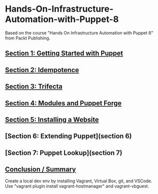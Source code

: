 # Hands-On-Infrastructure-Automation-with-Puppet-8
Based on the course "Hands On Infrastructure Automation with Puppet 6" from Packt Publishing.

## [Section 1: Getting Started with Puppet](section1)

## [Section 2: Idempotence](section2)

## [Section 3: Trifecta](section3)

## [Section 4: Modules and Puppet Forge](section4)

## [Section 5: Installing a Website](section5)

## [Section 6: Extending Puppet](section 6)

## [Section 7: Puppet Lookup](section 7)

## [Conclusion / Summary](summary)

Create a local dev env by installing Vagrant, Virtual Box, git, and VSCode.
Use "vagrant plugin install vagrant-hostmanager" and vagrant-vbguest.